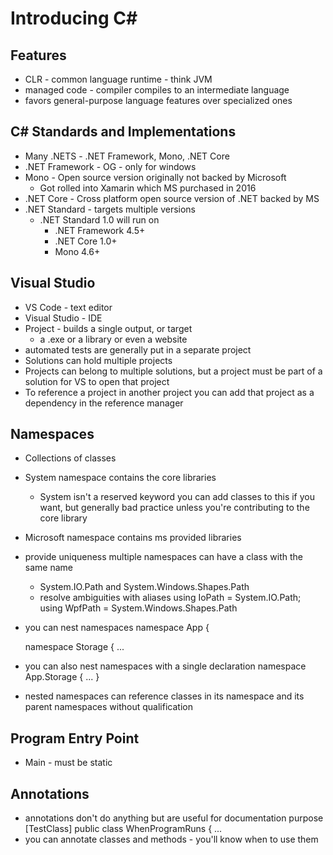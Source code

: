 # Introducing C#

## Features 
- CLR - common language runtime - think JVM
- managed code - compiler compiles to an intermediate language 
- favors general-purpose language features over specialized ones 

## C# Standards and Implementations 
- Many .NETS - .NET Framework, Mono, .NET Core 
- .NET Framework - OG - only for windows 
- Mono - Open source version originally not backed by Microsoft 
  - Got rolled into Xamarin which MS purchased in 2016
- .NET Core - Cross platform open source version of .NET backed by MS
- .NET Standard - targets multiple versions 
  - .NET Standard 1.0 will run on 
    - .NET Framework 4.5+
    - .NET Core 1.0+
    - Mono 4.6+

## Visual Studio
- VS Code - text editor
- Visual Studio - IDE 
- Project - builds a single output, or target 
  - a .exe or a library or even a website
- automated tests are generally put in a separate project
- Solutions can hold multiple projects
- Projects can belong to multiple solutions, but a project must be part of a solution for VS to open that project 
- To reference a project in another project you can add that project as a dependency in the reference manager 

## Namespaces 
- Collections of classes 
- System namespace contains the core libraries 
  - System isn't a reserved keyword you can add classes to this if you want, but generally bad practice unless you're contributing to the core library  
- Microsoft namespace contains ms provided libraries 
- provide uniqueness multiple namespaces can have a class with the same name 
  - System.IO.Path and System.Windows.Shapes.Path 
  - resolve ambiguities with aliases 
    using IoPath = System.IO.Path;
    using WpfPath = System.Windows.Shapes.Path
- you can nest namespaces 
  namespace App {
    
    namespace Storage { ...
- you can also nest namespaces with a single declaration 
  namespace App.Storage { ... }
- nested namespaces can reference classes in its namespace and its parent namespaces without qualification 

## Program Entry Point
- Main - must be static 

## Annotations 
- annotations don't do anything but are useful for documentation purpose 
  [TestClass]
  public class WhenProgramRuns { ... 
- you can annotate classes and methods - you'll know when to use them 



